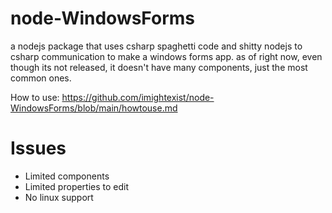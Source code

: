 # node-WindowsForms
a nodejs package that uses csharp spaghetti code and shitty nodejs to csharp communication to make a windows forms app. as of right now, even though its not released, it doesn't have many components, just the most common ones.

How to use: https://github.com/imightexist/node-WindowsForms/blob/main/howtouse.md
# Issues
- Limited components
- Limited properties to edit
- No linux support
